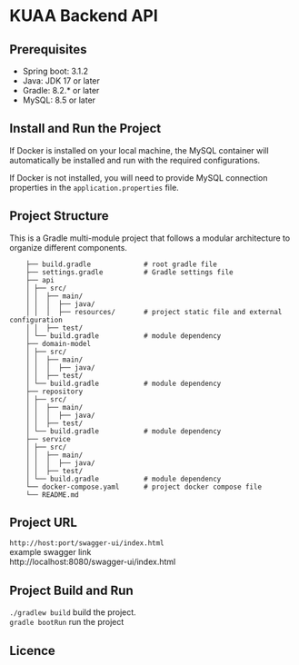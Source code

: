 # KUAA Backend API


## Prerequisites

- Spring boot: 3.1.2
- Java: JDK 17 or later
- Gradle: 8.2.* or later
- MySQL: 8.5 or later

## Install and Run the Project
If Docker is installed on your local machine, the MySQL container will automatically be installed and run with the required configurations.

If Docker is not installed, you will need to provide MySQL connection properties in the `application.properties` file.

## Project Structure
This is a Gradle multi-module project that follows a modular architecture to organize different components.


        ├── build.gradle             # root gradle file
        ├── settings.gradle          # Gradle settings file
        ├── api
        │ ├── src/
        │ │  ├── main/
        │ │  │  ├── java/
        │ │  │  ├── resources/       # project static file and external configuration
        │ │  ├── test/
        │ └── build.gradle           # module dependency
        ├── domain-model
        │ ├── src/
        │ │  ├── main/
        │ │  │  ├── java/
        │ │  ├── test/
        │ └── build.gradle           # module dependency
        ├── repository
        │ ├── src/
        │ │  ├── main/
        │ │  │  ├── java/
        │ │  ├── test/
        │ └── build.gradle           # module dependency
        ├── service
        │ ├── src/
        │ │  ├── main/
        │ │  │  ├── java/
        │ │  ├── test/
        │ └── build.gradle           # module dependency
        └── docker-compose.yaml      # project docker compose file
        └── README.md

## Project URL
`http://host:port/swagger-ui/index.html` <br>
example swagger link <br>
http://localhost:8080/swagger-ui/index.html


## Project Build and Run
`./gradlew build` build the project. <br>
`gradle bootRun`  run the project

## Licence

